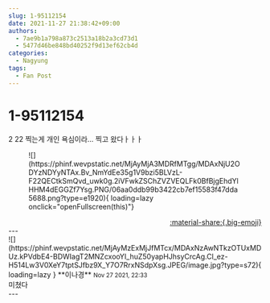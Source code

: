 ```yaml
---
slug: 1-95112154
date: 2021-11-27 21:38:42+09:00
authors:
  - 7ae9b1a798a873c2513a18b2a3cd73d1
  - 5477d46be848bd40252f9d13ef62cb4d
categories:
  - Nagyung
tags:
  - Fan Post
---
```


# 1-95112154

<div class="post-container" markdown="1">
<div class="content-container md-sidebar__scrollwrap" markdown="1">

2 22 찍는게 개인 욕심이라... 찍고 왔다ㅏㅏㅏ
<figure markdown="1">
![](https://phinf.wevpstatic.net/MjAyMjA3MDRfMTgg/MDAxNjU2ODYzNDYyNTAx.Bv_NmYdEe35g1V9bzi5BLVzL-F22QECtkSmQvd_uwk0g.2iVFwkZSChZVZVEQLFk0BfBjgEhdYlHHM4dEGGZf7Ysg.PNG/06aa0ddb99b3422cb7ef15583f47dda5688.png?type=e1920){ loading=lazy onclick="openFullscreen(this)"}
</figure>


</div>
</div>

<div style="text-align: right;" markdown="1">
<a href="https://weverse.io/fromis9/fanpost/1-95112154" style="text-align: right;">:material-share:{.big-emoji}</a>
</div>
---

<div class="comments-container md-sidebar__scrollwrap" markdown="1">
<div class="comment" markdown="1">
<div class='id-container' markdown="1">
![](https://phinf.wevpstatic.net/MjAyMzExMjJfMTcx/MDAxNzAwNTkzOTUxMDUz.kPVdbE4-BDWIagT2MNZcxooYI_huZ50yapHJhsyCrcAg.Cl_ez-H514Lw3V0XeY7tptSJfbz9X_Y7O7RrxNSdpXsg.JPEG/image.jpg?type=s72){ loading=lazy }
**<span class="artist">이나경</span>** <small>Nov 27 2021, 22:33</small><br>
</div>
<div class='comment-body' markdown="1">
미쳤다
</div>
</div>
</div>
---
